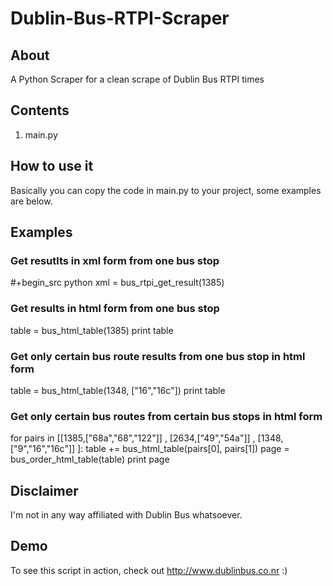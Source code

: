 # Dublin-Bus-RTPI-Scraper


## About
A Python Scraper for a clean scrape of Dublin Bus RTPI times


## Contents
1. main.py


## How to use it
Basically you can copy the code in main.py to your project, some examples are below.


## Examples


### Get resutlts in xml form from one bus stop
#+begin_src python
xml =  bus_rtpi_get_result(1385)


### Get results in html form from one bus stop
table = bus_html_table(1385)
print table


### Get only certain bus route results from one bus stop in html form
table = bus_html_table(1348, ["16","16c"])
print table


### Get only certain bus routes from certain bus stops in html form
for pairs in [[1385,["68a","68","122"]] , [2634,["49","54a"]] , [1348,["9","16","16c"]] ]:
    table += bus_html_table(pairs[0], pairs[1])
	page =  bus_order_html_table(table)
	print page

	
## Disclaimer
I'm not in any way affiliated with Dublin Bus whatsoever.


## Demo
To see this script in action, check out http://www.dublinbus.co.nr
:)
